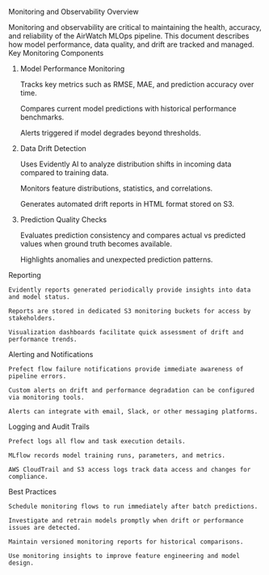 Monitoring and Observability
Overview

Monitoring and observability are critical to maintaining the health, accuracy, and reliability of the AirWatch MLOps pipeline. This document describes how model performance, data quality, and drift are tracked and managed.
Key Monitoring Components
1. Model Performance Monitoring

    Tracks key metrics such as RMSE, MAE, and prediction accuracy over time.

    Compares current model predictions with historical performance benchmarks.

    Alerts triggered if model degrades beyond thresholds.

2. Data Drift Detection

    Uses Evidently AI to analyze distribution shifts in incoming data compared to training data.

    Monitors feature distributions, statistics, and correlations.

    Generates automated drift reports in HTML format stored on S3.

3. Prediction Quality Checks

    Evaluates prediction consistency and compares actual vs predicted values when ground truth becomes available.

    Highlights anomalies and unexpected prediction patterns.

Reporting

    Evidently reports generated periodically provide insights into data and model status.

    Reports are stored in dedicated S3 monitoring buckets for access by stakeholders.

    Visualization dashboards facilitate quick assessment of drift and performance trends.

Alerting and Notifications

    Prefect flow failure notifications provide immediate awareness of pipeline errors.

    Custom alerts on drift and performance degradation can be configured via monitoring tools.

    Alerts can integrate with email, Slack, or other messaging platforms.

Logging and Audit Trails

    Prefect logs all flow and task execution details.

    MLflow records model training runs, parameters, and metrics.

    AWS CloudTrail and S3 access logs track data access and changes for compliance.

Best Practices

    Schedule monitoring flows to run immediately after batch predictions.

    Investigate and retrain models promptly when drift or performance issues are detected.

    Maintain versioned monitoring reports for historical comparisons.

    Use monitoring insights to improve feature engineering and model design.
